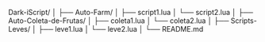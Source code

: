 Dark-iScript/
│
├── Auto-Farm/
│   ├── script1.lua
│   └── script2.lua
│
├── Auto-Coleta-de-Frutas/
│   ├── coleta1.lua
│   └── coleta2.lua
│
├── Scripts-Leves/
│   ├── leve1.lua
│   └── leve2.lua
│
└── README.md
